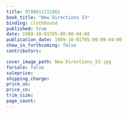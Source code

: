 ```yaml
---
title: 9780811211062
book_title: "New Directions 53"
binding: clothbound
published: true
date: 1989-10-01T05:00:08-04:00
publication_date: 1989-10-01T05:00:08-04:00
show_in_forthcoming: false
contributors:

cover_image_path: New_Directions_53.jpg
forsale: false
saleprice:
shipping_charge:
price_us:
price_cn:
trim_size:
page_count:
---
```


